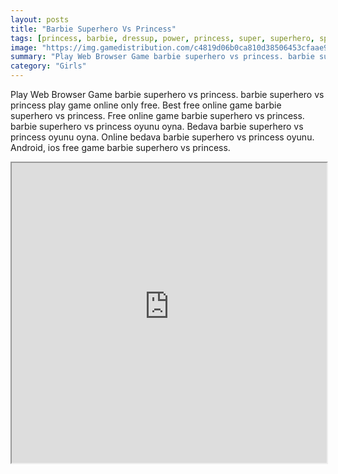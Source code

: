 ```yaml
---
layout: posts
title: "Barbie Superhero Vs Princess"
tags: [princess, barbie, dressup, power, princess, super, superhero, sparkle, free, online, games, oyna, game, free, games, play, play, games]
image: "https://img.gamedistribution.com/c4819d06b0ca810d38506453cfaae9d8.jpg"
summary: "Play Web Browser Game barbie superhero vs princess. barbie superhero vs princess play game online only free. Best free online game barbie superhero vs princess. Free online game barbie superhero vs princess. barbie superhero vs princess oyunu oyna. Bedava barbie superhero vs princess oyunu oyna. Online bedava barbie superhero vs princess oyunu. Android, ios free game barbie superhero vs princess."
category: "Girls"
---
```


Play Web Browser Game barbie superhero vs princess. barbie superhero vs princess play game online only free. Best free online game barbie superhero vs princess. Free online game barbie superhero vs princess. barbie superhero vs princess oyunu oyna. Bedava barbie superhero vs princess oyunu oyna. Online bedava barbie superhero vs princess oyunu. Android, ios free game barbie superhero vs princess.

<iframe width="100%" height="480px;" src="https://flash.gamedistribution.com?game=c4819d06b0ca810d38506453cfaae9d8"></iframe>